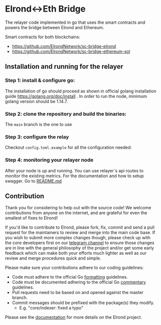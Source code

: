 # Elrond<->Eth Bridge
The relayer code implemented in go that uses the smart contracts and powers the bridge between Elrond and Ethereum.

Smart contracts for both blockchains:
- https://github.com/ElrondNetwork/sc-bridge-elrond
- https://github.com/ElrondNetwork/sc-bridge-ethereum-sol

## Installation and running for the relayer

### Step 1: install & configure go:
The installation of go should proceed as shown in official golang installation guide https://golang.org/doc/install . In order to run the node, minimum golang version should be 1.14.7.

### Step 2: clone the repository and build the binaries:
The `main` branch is the one to use

### Step 3: configure the relay
Checkout `config.toml.example` for all the configuration needed:

### Step 4: monitoring your relayer node
After your node is up and running. You can use relayer`s api routes to monitor the existing metrics.
For the documentation and how to setup swagger. Go to [README.md](api/swagger/README.md)


## Contribution
Thank you for considering to help out with the source code! We welcome contributions from anyone on the internet, and are grateful for even the smallest of fixes to Elrond!

If you'd like to contribute to Elrond, please fork, fix, commit and send a pull request for the maintainers to review and merge into the main code base. If you wish to submit more complex changes though, please check up with the core developers first on our [telegram channel](https://t.me/ElrondNetwork) to ensure those changes are in line with the general philosophy of the project and/or get some early feedback which can make both your efforts much lighter as well as our review and merge procedures quick and simple.

Please make sure your contributions adhere to our coding guidelines:

- Code must adhere to the official Go [formatting](https://golang.org/doc/effective_go.html#formatting) guidelines.
- Code must be documented adhering to the official Go [commentary](https://golang.org/doc/effective_go.html#commentary) guidelines.
- Pull requests need to be based on and opened against the master branch.
- Commit messages should be prefixed with the package(s) they modify.
    - E.g. "core/indexer: fixed a typo"

Please see the [documentation](https://docs.elrond.com/) for more details on the Elrond project.
